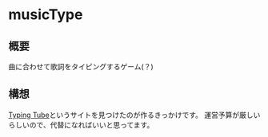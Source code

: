 # musicType

## 概要
曲に合わせて歌詞をタイピングするゲーム(？)

## 構想
[Typing Tube](https://typing-tube.net/)というサイトを見つけたのが作るきっかけです。
運営予算が厳しいらしいので、代替になればいいと思ってます。
